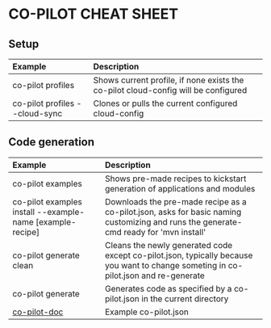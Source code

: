 # CO-PILOT CHEAT SHEET 

## Setup

Example        | Description                  
:--------------------------------|:---------------------------------------------------------------- 
co-pilot profiles                | Shows current profile, if none exists the co-pilot cloud-config will be configured   
co-pilot profiles --cloud-sync   | Clones or pulls the current configured cloud-config             

## Code generation

Example        | Description
:-----------------------------------------------------------------------|:------------------------------------------------------------------
co-pilot examples                                                       | Shows pre-made recipes to kickstart generation of applications and modules
co-pilot examples install --example-name [example-recipe]               | Downloads the pre-made recipe as a co-pilot.json, asks for basic naming customizing and runs the generate-cmd ready for 'mvn install'
co-pilot generate clean                                                 | Cleans the newly generated code except co-pilot.json, typically because you want to change someting in co-pilot.json and re-generate
co-pilot generate                                                       | Generates code as specified by a co-pilot.json in the current directory
[co-pilot-doc](https://devdimensionlab.github.io/configuration/project) | Example co-pilot.json


 
